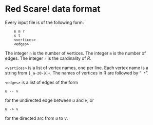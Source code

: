 # Red Scare! data format

Every input file is of the following form:

```
    n m r
    s t
    <vertices>
    <edges>
```

The integer `n` is the number of vertices.
The integer `m` is the number of edges.
The integer `r` is the cardinality of *R*.

`<vertices>` is a list of vertex names, one per line. Each vertex name is a string from `[_a-z0-9]+`.
The names of vertices in R are followed by “` *`”.

`<edges>` is a list of edges of the form

```
u -- v
```

for the undirected edge between *u* and *v*, or

```
u -> v
```

for the directed arc from *u* to *v*.
